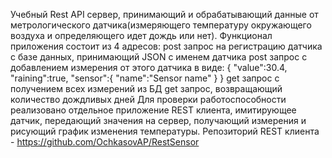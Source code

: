Учебный Rest API сервер, принимающий и обрабатывающий данные от метрологического датчика(измеряющего температуру окружающего воздуха и определяющего идет дождь или нет).
Функционал приложения состоит из 4 адресов:
post запрос на регистрацию датчика с базе данных, принимающий JSON с именем датчика
post запрос с добавлением измерения от этого датчика в виде:
{
  "value":30.4,
  "raining":true,
  "sensor":{
    "name":"Sensor name"
  }
}
get запрос с получением всех измерений из БД
get запрос, возвращающий количество дождливых дней
Для проверки работоспособности реализовано отдельное приложение REST клиента, имитирующее датчик, передающий значения на сервер, получающий измерения и рисующий график
изменения температуры. Репозиторий REST клиента - https://github.com/OchkasovAP/RestSensor
